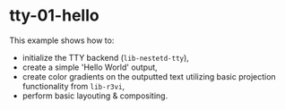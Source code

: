 # tty-01-hello

This example shows how to:
 - initialize the TTY backend (`lib-nestetd-tty`),
 - create a simple 'Hello World' output,
 - create color gradients on the outputted text
   utilizing basic projection functionality from `lib-r3vi`,
 - perform basic layouting & compositing.

